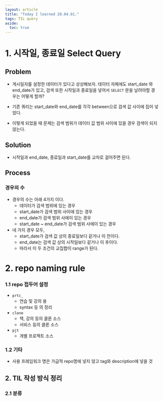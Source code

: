 ```yaml
---
layout: article
title: "Today I learned 20.04.01."
tags: TIL query
aside:
  toc: true
---
```




# 1. 시작일, 종료일 Select Query

## Problem

- 게시일자를 설정한 데이터가 있다고 상상해보자. 데이터 자체에도 start_date 와 end_date가 있고, 검색 또한 시작일과 종료일을 넣어서 `SELECT` 문을 날려야할 경우는 어떻게 할까? 

- 기존 쿼리는 start_date와 end_date를 각각 between으로 검색 값 사이에 집어 넣었다.

- 이렇게 되었을 때 문제는 검색 범위가 데이터 값 범위 사이에 있을 경우 검색이 되지 않는다.

  

## Solution

- 시작일과 end_date, 종료일과 start_date를 교차로 걸어주면 된다.

  

## Process

### 경우의 수

- 경우의 수는 아래 4가지 이다.
  - 데이터가 검색 범위에 있는 경우
  - start_date가 검색 범위 사이에 있는 경우
  - end_date가 검색 범위 사에이 있는 경우
  - start_date ~ end_date가 검색 범위 사에이 있는 경우
- 네 가지 경우 모두,
  - start_date가 검색 값 상의 종료일보다 같거나 이 전이다.
  - end_date는  검색 값 상의 시작일보다 같거나 이 후이다.
  - 따라서 이 두 조건의 교집합이 range가 된다.



# 2. repo naming rule

### 1.1 repo 접두어 설정

- `prtc_` 
  - 연습 및 강의 용
  - syntax 등 의 정리
- `clone`
  - 책, 강의 등의 클론 소스
  - 서비스 등의 클론 소스
- `pjt`
  - 개별 프로젝트 소스

### 1.2 기타

- 사용 프레임워크 명은 가급적 repo명에 넣지 않고 tag와 description에 넣을 것



## 2. TIL 작성 방식 정리

### 2.1 분류

​	